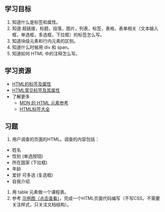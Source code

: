 ## 学习目标
1. 知道什么是标签和属性。
1. 知道 超链接，标题，段落，图片，列表，标签，表格，表单相关（文本输入框，单选框，多选框，下拉框）的标签怎么写。
1. 知道块级元素和行内元素的区别。
1. 知道什么时候用 div 和 span。
1. 知道如何 HTML 中的注释怎么写。

## 学习资源
* [HTML的标签及属性 ](https://github.com/iamjoel/front-end-course/blob/master/basic-course/html/tag-and-attr.md) 
* [HTML常见标签及其属性](http://book.jirengu.com/fe/%E5%89%8D%E7%AB%AF%E5%9F%BA%E7%A1%80/HTML/%E6%A0%87%E7%AD%BE%E5%8F%8A%E5%B1%9E%E6%80%A7.html) 
* 了解更多
  * [MDN 的 HTML 元素参考](https://developer.mozilla.org/zh-CN/docs/Web/HTML/Element)
  * [HTML标签大全](http://www.jianshu.com/p/0676fe569396)

## 习题
1. 用户调查的页面的HTML。调查的内容包括：
  * 姓名
  * 性别 (单选按钮)
  * 所在国家 (下拉框)
  * 年龄　
  * 爱好 可多选 (复选框)
  * 自我介绍
1. 用 table 元素做一个课程表。
1. 参考 [示例图（点击查看）](http://7xrp04.com1.z0.glb.clouddn.com/task_1_1_1.jpg)，完成一个HTML页面代码编写（不写CSS，不需要关注样式，只关注文档结构）。
